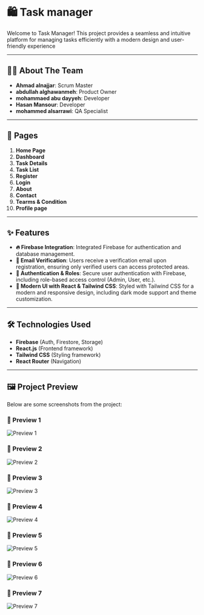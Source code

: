# 🛍️ Task manager  

Welcome to Task Manager! This project provides a seamless and intuitive platform for managing tasks efficiently with a modern design and user-friendly experience  

---

## 👨‍💻 About The Team  

- **Ahmad alnajjar**: Scrum Master  
- **abdullah alghawanmeh**: Product Owner  
- **mohammaed abu dayyeh**: Developer  
- **Hasan Mansour**: Developer  
- **mohammed alsarrawi**: QA Specialist  

---

## 📄 Pages  
1. **Home Page**  
2. **Dashboard**  
3. **Task Details**  
4. **Task List**  
5. **Register**  
6. **Login**  
7. **About**  
8. **Contact** 
9. **Tearms & Condition**
10. **Profile page**
 

---

## ✨ Features

- **🔥 Firebase Integration**: Integrated Firebase for authentication and database management.
- **📩 Email Verification**: Users receive a verification email upon registration, ensuring only verified users can access protected areas.
- **🔐 Authentication & Roles**: Secure user authentication with Firebase, including role-based access control (Admin, User, etc.).
- **🎨 Modern UI with React & Tailwind CSS**: Styled with Tailwind CSS for a modern and responsive design, including dark mode support and theme customization.

---

## 🛠️ Technologies Used  
- **Firebase** (Auth, Firestore, Storage)
- **React.js** (Frontend framework)
- **Tailwind CSS** (Styling framework)
- **React Router** (Navigation)

---

## 🖼️ Project Preview  
Below are some screenshots from the project:

### 📸 Preview 1  
![Preview 1](https://drive.google.com/uc?export=view&id=16LQqvUWxdo6HKs-_hf-N4aaNBj5QrYvE)

### 📸 Preview 2  
![Preview 2](https://drive.google.com/uc?export=view&id=1MSJktw9EbXQuvA9NPPenfa3cq6HGzbUU)

### 📸 Preview 3  
![Preview 3](https://drive.google.com/uc?export=view&id=1pATAUTUxVBSvsXDfdbadrsj8PlPFd6i4)

### 📸 Preview 4  
![Preview 4](https://drive.google.com/uc?export=view&id=1bZWtQwQMq57Xe5X7TG2QpfaBvoFoI7Fk)

### 📸 Preview 5  
![Preview 5](https://drive.google.com/uc?export=view&id=1sLLqSeI2aKUrDmR9NFiCKmY3mKkznTSb)

### 📸 Preview 6  
![Preview 6](https://drive.google.com/uc?export=view&id=1pj3ndTmpnd_0oq5HH5bTOdpkZ9DurQSz)

### 📸 Preview 7  
![Preview 7](https://drive.google.com/uc?export=view&id=1PrkkUW5xGWU7rLtYMFMr1RmQuJhVbhjk)

